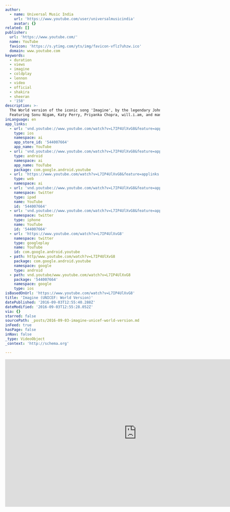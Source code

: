 ```yaml
---
author:
  - name: Universal Music India
    url: 'https://www.youtube.com/user/universalmusicindia'
    avatar: {}
related: []
publisher:
  url: 'https://www.youtube.com/'
  name: YouTube
  favicon: 'https://s.ytimg.com/yts/img/favicon-vflz7uhzw.ico'
  domain: www.youtube.com
keywords:
  - duration
  - views
  - imagine
  - coldplay
  - lennon
  - video
  - official
  - shakira
  - sheeran
  - '158'
description: >-
  The World version of the iconic song 'Imagine', by the legendary John Lennon.
  Featuring Sonu Nigam, Katy Perry, Priyanka Chopra, will.i.am, and many more
inLanguage: en
app_links:
  - url: 'vnd.youtube://www.youtube.com/watch?v=L7IP4UlXvG8&feature=applinks'
    type: ios
    namespace: ai
    app_store_id: '544007664'
    app_name: YouTube
  - url: 'vnd.youtube://www.youtube.com/watch?v=L7IP4UlXvG8&feature=applinks'
    type: android
    namespace: ai
    app_name: YouTube
    package: com.google.android.youtube
  - url: 'https://www.youtube.com/watch?v=L7IP4UlXvG8&feature=applinks'
    type: web
    namespace: ai
  - url: 'vnd.youtube://www.youtube.com/watch?v=L7IP4UlXvG8&feature=applinks'
    namespace: twitter
    type: ipad
    name: YouTube
    id: '544007664'
  - url: 'vnd.youtube://www.youtube.com/watch?v=L7IP4UlXvG8&feature=applinks'
    namespace: twitter
    type: iphone
    name: YouTube
    id: '544007664'
  - url: 'https://www.youtube.com/watch?v=L7IP4UlXvG8'
    namespace: twitter
    type: googleplay
    name: YouTube
    id: com.google.android.youtube
  - path: http/www.youtube.com/watch?v=L7IP4UlXvG8
    package: com.google.android.youtube
    namespace: google
    type: android
  - path: vnd.youtube/www.youtube.com/watch?v=L7IP4UlXvG8
    package: '544007664'
    namespace: google
    type: ios
isBasedOnUrl: 'https://www.youtube.com/watch?v=L7IP4UlXvG8'
title: 'Imagine (UNICEF: World Version)'
datePublished: '2016-09-03T12:55:40.288Z'
dateModified: '2016-09-03T12:55:28.052Z'
via: {}
starred: false
sourcePath: _posts/2016-09-03-imagine-unicef-world-version.md
inFeed: true
hasPage: false
inNav: false
_type: VideoObject
_context: 'http://schema.org'

---
```

<iframe src="https://cdn.embedly.com/widgets/media.html?src=https%3A%2F%2Fwww.youtube.com%2Fembed%2FL7IP4UlXvG8%3Ffeature%3Doembed&amp;url=http%3A%2F%2Fwww.youtube.com%2Fwatch%3Fv%3DL7IP4UlXvG8&amp;image=https%3A%2F%2Fi.ytimg.com%2Fvi%2FL7IP4UlXvG8%2Fhqdefault.jpg&amp;key=b7d04c9b404c499eba89ee7072e1c4f7&amp;type=text%2Fhtml&amp;schema=youtube" width="854" height="480" scrolling="no" frameborder="0" allowfullscreen="" style=""></iframe>